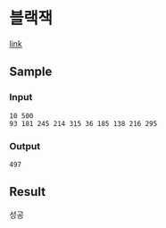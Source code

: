 # 블랙잭

[link](https://www.acmicpc.net/problem/2798)

## Sample

### Input
```
10 500
93 181 245 214 315 36 185 138 216 295
```
### Output
```
497
```

## Result
성공